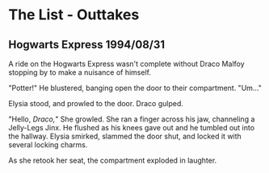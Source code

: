# The List - Outtakes

## Hogwarts Express	1994/08/31

A ride on the Hogwarts Express wasn't complete without Draco Malfoy stopping by to make a nuisance of himself.

"Potter!" He blustered, banging open the door to their compartment. "Um..."

Elysia stood, and prowled to the door. Draco gulped.

"Hello, *Draco,*" She growled. She ran a finger across his jaw, channeling a Jelly-Legs Jinx. He flushed as his knees gave out and he tumbled out into the hallway. Elysia smirked, slammed the door shut, and locked it with several locking charms.

As she retook her seat, the compartment exploded in laughter.

